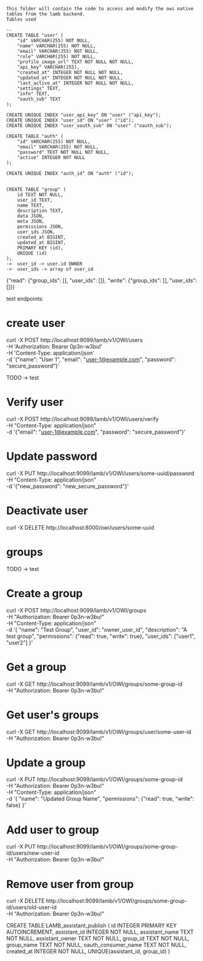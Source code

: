     This folder will contain the code to access and modify the owi native tables from the lamb backend.
    Tables used

    -- 
    CREATE TABLE "user" (
        "id" VARCHAR(255) NOT NULL,
        "name" VARCHAR(255) NOT NULL,
        "email" VARCHAR(255) NOT NULL,
        "role" VARCHAR(255) NOT NULL,
        "profile_image_url" TEXT NOT NULL NOT NULL,
        "api_key" VARCHAR(255),
        "created_at" INTEGER NOT NULL NOT NULL,
        "updated_at" INTEGER NOT NULL NOT NULL,
        "last_active_at" INTEGER NOT NULL NOT NULL,
        "settings" TEXT,
        "info" TEXT,
        "oauth_sub" TEXT
    );

    CREATE UNIQUE INDEX "user_api_key" ON "user" ("api_key");
    CREATE UNIQUE INDEX "user_id" ON "user" ("id");
    CREATE UNIQUE INDEX "user_oauth_sub" ON "user" ("oauth_sub");

    CREATE TABLE "auth" (
        "id" VARCHAR(255) NOT NULL,
        "email" VARCHAR(255) NOT NULL, 
        "password" TEXT NOT NULL NOT NULL,
        "active" INTEGER NOT NULL
    );

    CREATE UNIQUE INDEX "auth_id" ON "auth" ("id");


    CREATE TABLE "group" (
        id TEXT NOT NULL,   
        user_id TEXT, 
        name TEXT, 
        description TEXT, 
        data JSON, 
        meta JSON, 
        permissions JSON, 
        user_ids JSON, 
        created_at BIGINT, 
        updated_at BIGINT, 
        PRIMARY KEY (id), 
        UNIQUE (id)
    );
    ->  user_id -> user.id OWNER 
    ->  user_ids -> array of user_id 

{"read": {"group_ids": [], "user_ids": []}, "write": {"group_ids": [], "user_ids": []}}


test endpoints:
# create user
curl -X POST http://localhost:9099/lamb/v1/OWI/users \
-H 'Authorization: Bearer 0p3n-w3bu!' \
-H 'Content-Type: application/json' \
-d '{"name": "User 1", "email": "user-1@example.com", "password": "secure_password"}'

TODO -> test 

# Verify user
curl -X POST http://localhost:9099/lamb/v1/OWI/users/verify \
  -H "Content-Type: application/json" \
  -d '{"email": "user-1@example.com", "password": "secure_password"}'

# Update password
curl -X PUT http://localhost:9099/lamb/v1/OWI/users/some-uuid/password \
  -H "Content-Type: application/json" \
  -d '{"new_password": "new_secure_password"}'

# Deactivate user
curl -X DELETE http://localhost:8000/owi/users/some-uuid

# groups
TODO -> test  
# Create a group
curl -X POST http://localhost:9099/lamb/v1/OWI/groups \
-H "Authorization: Bearer 0p3n-w3bu!" \
-H "Content-Type: application/json" \
-d '{
  "name": "Test Group",
  "user_id": "owner_user_id",
  "description": "A test group",
  "permissions": {"read": true, "write": true},
  "user_ids": ["user1", "user2"]
}'

# Get a group
curl -X GET http://localhost:9099/lamb/v1/OWI/groups/some-group-id \
-H "Authorization: Bearer 0p3n-w3bu!"

# Get user's groups
curl -X GET http://localhost:9099/lamb/v1/OWI/groups/user/some-user-id \
-H "Authorization: Bearer 0p3n-w3bu!"

# Update a group
curl -X PUT http://localhost:9099/lamb/v1/OWI/groups/some-group-id \
-H "Authorization: Bearer 0p3n-w3bu!" \
-H "Content-Type: application/json" \
-d '{
  "name": "Updated Group Name",
  "permissions": {"read": true, "write": false}
}'

# Add user to group
curl -X PUT http://localhost:9099/lamb/v1/OWI/groups/some-group-id/users/new-user-id \
-H "Authorization: Bearer 0p3n-w3bu!"

# Remove user from group
curl -X DELETE http://localhost:9099/lamb/v1/OWI/groups/some-group-id/users/old-user-id \
-H "Authorization: Bearer 0p3n-w3bu!"

CREATE TABLE LAMB_assistant_publish (
                        id INTEGER PRIMARY KEY AUTOINCREMENT,
                        assistant_id INTEGER NOT NULL,
                        assistant_name TEXT NOT NULL,
                        assistant_owner TEXT NOT NULL,
                        group_id TEXT NOT NULL,
                        group_name TEXT NOT NULL,
                        oauth_consumer_name TEXT NOT NULL,
                        created_at INTEGER NOT NULL,
                        UNIQUE(assistant_id, group_id)
                    )
